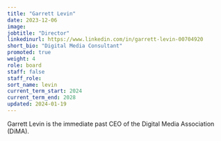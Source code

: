 ```yaml
---
title: "Garrett Levin"
date: 2023-12-06
image: 
jobtitle: "Director"
linkedinurl: https://www.linkedin.com/in/garrett-levin-00704920
short_bio: "Digital Media Consultant"
promoted: true
weight: 4
role: board
staff: false
staff_role: 
sort_name: levin
current_term_start: 2024
current_term_end: 2028
updated: 2024-01-19
---
```


Garrett Levin is the immediate past CEO of the Digital Media Association (DiMA).
